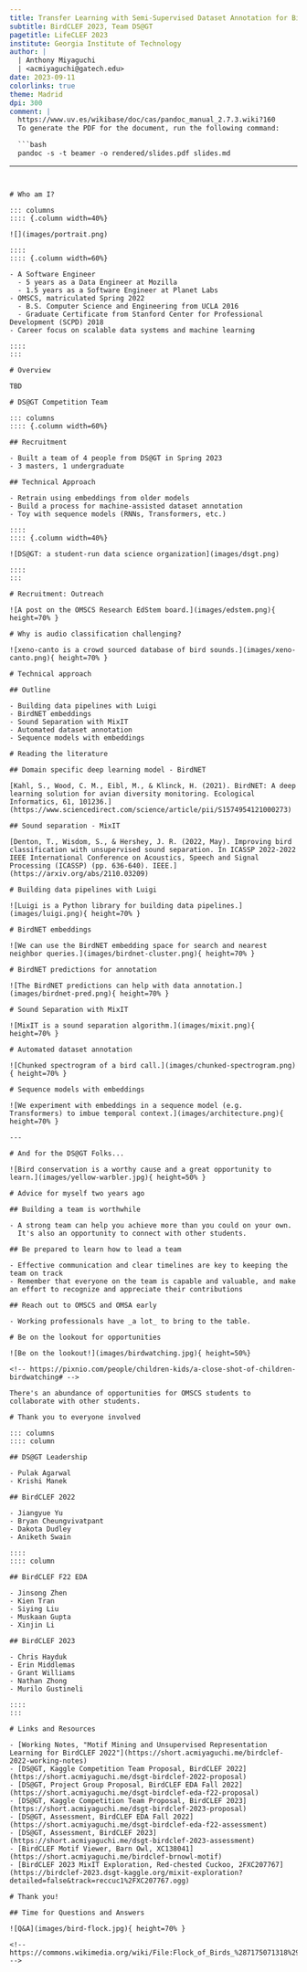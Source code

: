 ```yaml
---
title: Transfer Learning with Semi-Supervised Dataset Annotation for Birdcall Classification
subtitle: BirdCLEF 2023, Team DS@GT
pagetitle: LifeCLEF 2023
institute: Georgia Institute of Technology
author: |
  | Anthony Miyaguchi
  | <acmiyaguchi@gatech.edu>
date: 2023-09-11
colorlinks: true
theme: Madrid
dpi: 300
comment: |
  https://www.uv.es/wikibase/doc/cas/pandoc_manual_2.7.3.wiki?160
  To generate the PDF for the document, run the following command:

  ```bash
  pandoc -s -t beamer -o rendered/slides.pdf slides.md
  ```
---
```


# Who am I?

::: columns
:::: {.column width=40%}

![](images/portrait.png)

::::
:::: {.column width=60%}

- A Software Engineer
  - 5 years as a Data Engineer at Mozilla
  - 1.5 years as a Software Engineer at Planet Labs
- OMSCS, matriculated Spring 2022
  - B.S. Computer Science and Engineering from UCLA 2016
  - Graduate Certificate from Stanford Center for Professional Development (SCPD) 2018
- Career focus on scalable data systems and machine learning

::::
:::

# Overview

TBD

# DS@GT Competition Team

::: columns
:::: {.column width=60%}

## Recruitment

- Built a team of 4 people from DS@GT in Spring 2023
- 3 masters, 1 undergraduate

## Technical Approach

- Retrain using embeddings from older models
- Build a process for machine-assisted dataset annotation
- Toy with sequence models (RNNs, Transformers, etc.)

::::
:::: {.column width=40%}

![DS@GT: a student-run data science organization](images/dsgt.png)

::::
:::

# Recruitment: Outreach

![A post on the OMSCS Research EdStem board.](images/edstem.png){ height=70% }

# Why is audio classification challenging?

![xeno-canto is a crowd sourced database of bird sounds.](images/xeno-canto.png){ height=70% }

# Technical approach

## Outline

- Building data pipelines with Luigi
- BirdNET embeddings
- Sound Separation with MixIT
- Automated dataset annotation
- Sequence models with embeddings

# Reading the literature

## Domain specific deep learning model - BirdNET

[Kahl, S., Wood, C. M., Eibl, M., & Klinck, H. (2021). BirdNET: A deep learning solution for avian diversity monitoring. Ecological Informatics, 61, 101236.](https://www.sciencedirect.com/science/article/pii/S1574954121000273)

## Sound separation - MixIT

[Denton, T., Wisdom, S., & Hershey, J. R. (2022, May). Improving bird classification with unsupervised sound separation. In ICASSP 2022-2022 IEEE International Conference on Acoustics, Speech and Signal Processing (ICASSP) (pp. 636-640). IEEE.](https://arxiv.org/abs/2110.03209)

# Building data pipelines with Luigi

![Luigi is a Python library for building data pipelines.](images/luigi.png){ height=70% }

# BirdNET embeddings

![We can use the BirdNET embedding space for search and nearest neighbor queries.](images/birdnet-cluster.png){ height=70% }

# BirdNET predictions for annotation

![The BirdNET predictions can help with data annotation.](images/birdnet-pred.png){ height=70% }

# Sound Separation with MixIT

![MixIT is a sound separation algorithm.](images/mixit.png){ height=70% }

# Automated dataset annotation

![Chunked spectrogram of a bird call.](images/chunked-spectrogram.png){ height=70% }

# Sequence models with embeddings

![We experiment with embeddings in a sequence model (e.g. Transformers) to imbue temporal context.](images/architecture.png){ height=70% }

---

# And for the DS@GT Folks...

![Bird conservation is a worthy cause and a great opportunity to learn.](images/yellow-warbler.jpg){ height=50% }

# Advice for myself two years ago

## Building a team is worthwhile

- A strong team can help you achieve more than you could on your own.
  It's also an opportunity to connect with other students.

## Be prepared to learn how to lead a team

- Effective communication and clear timelines are key to keeping the team on track
- Remember that everyone on the team is capable and valuable, and make an effort to recognize and appreciate their contributions

## Reach out to OMSCS and OMSA early

- Working professionals have _a lot_ to bring to the table.

# Be on the lookout for opportunities

![Be on the lookout!](images/birdwatching.jpg){ height=50%}

<!-- https://pixnio.com/people/children-kids/a-close-shot-of-children-birdwatching# -->

There's an abundance of opportunities for OMSCS students to collaborate with other students.

# Thank you to everyone involved

::: columns
:::: column

## DS@GT Leadership

- Pulak Agarwal
- Krishi Manek

## BirdCLEF 2022

- Jiangyue Yu
- Bryan Cheungvivatpant
- Dakota Dudley
- Aniketh Swain

::::
:::: column

## BirdCLEF F22 EDA

- Jinsong Zhen
- Kien Tran
- Siying Liu
- Muskaan Gupta
- Xinjin Li

## BirdCLEF 2023

- Chris Hayduk
- Erin Middlemas
- Grant Williams
- Nathan Zhong
- Murilo Gustineli

::::
:::

# Links and Resources

- [Working Notes, "Motif Mining and Unsupervised Representation Learning for BirdCLEF 2022"](https://short.acmiyaguchi.me/birdclef-2022-working-notes)
- [DS@GT, Kaggle Competition Team Proposal, BirdCLEF 2022](https://short.acmiyaguchi.me/dsgt-birdclef-2022-proposal)
- [DS@GT, Project Group Proposal, BirdCLEF EDA Fall 2022](https://short.acmiyaguchi.me/dsgt-birdclef-eda-f22-proposal)
- [DS@GT, Kaggle Competition Team Proposal, BirdCLEF 2023](https://short.acmiyaguchi.me/dsgt-birdclef-2023-proposal)
- [DS@GT, Assessment, BirdCLEF EDA Fall 2022](https://short.acmiyaguchi.me/dsgt-birdclef-eda-f22-assessment)
- [DS@GT, Assessment, BirdCLEF 2023](https://short.acmiyaguchi.me/dsgt-birdclef-2023-assessment)
- [BirdCLEF Motif Viewer, Barn Owl, XC138041](https://short.acmiyaguchi.me/birdclef-brnowl-motif)
- [BirdCLEF 2023 MixIT Exploration, Red-chested Cuckoo, 2FXC207767](https://birdclef-2023.dsgt-kaggle.org/mixit-exploration?detailed=false&track=reccuc1%2FXC207767.ogg)

# Thank you!

## Time for Questions and Answers

![Q&A](images/bird-flock.jpg){ height=70% }

<!-- https://commons.wikimedia.org/wiki/File:Flock_of_Birds_%287175071318%29.jpg -->
